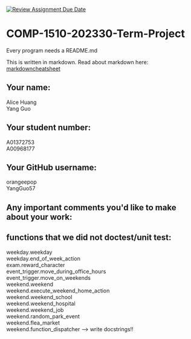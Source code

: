 [![Review Assignment Due Date](https://classroom.github.com/assets/deadline-readme-button-24ddc0f5d75046c5622901739e7c5dd533143b0c8e959d652212380cedb1ea36.svg)](https://classroom.github.com/a/ECKgeadS)
# COMP-1510-202330-Term-Project

Every program needs a README.md

This is written in markdown. Read about markdown here: [markdowncheatsheet](https://www.markdownguide.org/cheat-sheet/)

## Your name:

Alice Huang  
Yang Guo

## Your student number:

A01372753  
A00968177

## Your GitHub username:

orangeepop  
YangGuo57 

## Any important comments you'd like to make about your work:


## functions that we did not doctest/unit test:
weekday.weekday  
weekday.end_of_week_action  
exam.reward_character  
event_trigger.move_during_office_hours  
event_trigger.move_on_weekends  
weekend.weekend  
weekend.execute_weekend_home_action  
weekend.weekend_school   
weekend.weekend_hospital   
weekend.weekend_job   
weekend.random_park_event   
weekend.flea_market   
weekend.function_dispatcher --> write docstrings!!